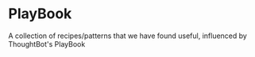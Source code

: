 PlayBook
========

A collection of recipes/patterns that we have found useful, influenced by ThoughtBot's PlayBook
